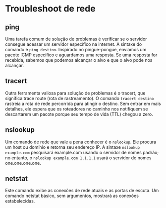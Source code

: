 # Troubleshoot de rede
## ping
Uma tarefa comum de solução de problemas é verificar se o servidor consegue acessar um servidor específico na internet. A sintaxe do comando é ```ping destino```. Inspirado no pingue-pongue, enviamos um pacote ICMP específico e aguardamos uma resposta. Se uma resposta for recebida, sabemos que podemos alcançar o alvo e que o alvo pode nos alcançar.

## tracert
Outra ferramenta valiosa para solução de problemas é o tracert, que significa trace route (rota de rastreamento). O comando ```tracert destino``` rastreia a rota de rede percorrida para atingir o destino. Sem entrar em mais detalhes, ele espera que os roteadores no caminho nos notifiquem se descartarem um pacote porque seu tempo de vida (TTL) chegou a zero.

## nslookup
Um comando de rede que vale a pena conhecer é o ```nslookup```. Ele procura um host ou domínio e retorna seu endereço IP. A sintaxe ```nslookup example.com``` pesquisará example.com usando o servidor de nomes padrão; no entanto, o ```nslookup example.com 1.1.1.1``` usará o servidor de nomes one.one.one.one.

## netstat 
Este comando exibe as conexões de rede atuais e as portas de escuta. Um comando netstat básico, sem argumentos, mostrará as conexões estabelecidas.
